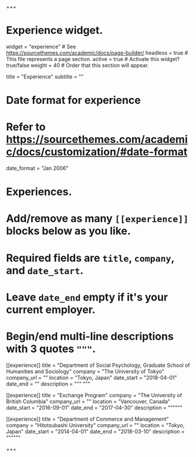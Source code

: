 +++
# Experience widget.
widget = "experience"  # See https://sourcethemes.com/academic/docs/page-builder/
headless = true  # This file represents a page section.
active = true  # Activate this widget? true/false
weight = 40  # Order that this section will appear.

title = "Experience"
subtitle = ""

# Date format for experience
#   Refer to https://sourcethemes.com/academic/docs/customization/#date-format
date_format = "Jan 2006"

# Experiences.
#   Add/remove as many `[[experience]]` blocks below as you like.
#   Required fields are `title`, `company`, and `date_start`.
#   Leave `date_end` empty if it's your current employer.
#   Begin/end multi-line descriptions with 3 quotes `"""`.
[[experience]]
  title = "Department of Social Psychology, Graduate School of Humanities and Sociology"
  company = "The University of Tokyo"
  company_url = ""
  location = "Tokyo, Japan"
  date_start = "2018-04-01"
  date_end = ""
  description = """
  """

[[experience]]
  title = "Exchange Program"
  company = "The University of British Columbia"
  company_url = ""
  location = "Vancouver, Canada"
  date_start = "2016-09-01"
  date_end = "2017-04-30"
  description = """"""

[[experience]]
  title = "Department of Commerce and Management"
  company = "Hitotsubashi University"
  company_url = ""
  location = "Tokyo, Japan"
  date_start = "2014-04-01"
  date_end = "2018-03-10"
  description = """"""

+++
